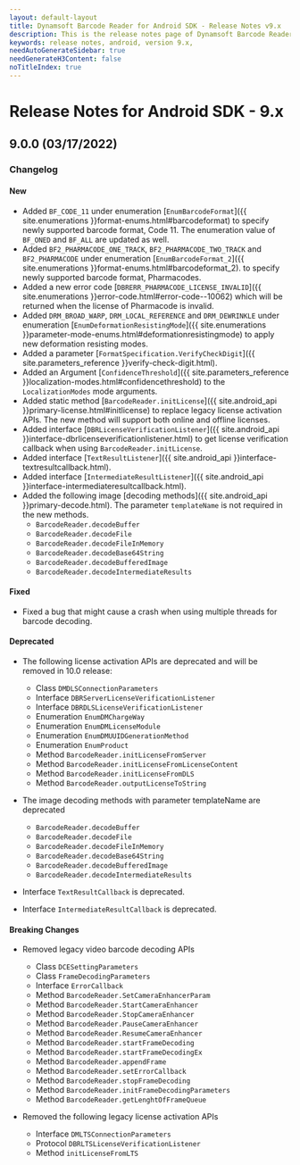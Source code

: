```yaml
---
layout: default-layout
title: Dynamsoft Barcode Reader for Android SDK - Release Notes v9.x
description: This is the release notes page of Dynamsoft Barcode Reader for Android SDK v9.x.
keywords: release notes, android, version 9.x,
needAutoGenerateSidebar: true
needGenerateH3Content: false
noTitleIndex: true
---
```


# Release Notes for Android SDK - 9.x

## 9.0.0 (03/17/2022)

### Changelog

#### New

- Added `BF_CODE_11` under enumeration [`EnumBarcodeFormat`]({{ site.enumerations }}format-enums.html#barcodeformat) to specify newly supported barcode format, Code 11. The enumeration value of `BF_ONED` and `BF_ALL` are updated as well.
- Added `BF2_PHARMACODE_ONE_TRACK`, `BF2_PHARMACODE_TWO_TRACK` and `BF2_PHARMACODE` under enumeration [`EnumBarcodeFormat_2`]({{ site.enumerations }}format-enums.html#barcodeformat_2). to specify newly supported barcode format, Pharmacodes.
- Added a new error code [`DBRERR_PHARMACODE_LICENSE_INVALID`]({{ site.enumerations }}error-code.html#error-code--10062) which will be returned when the license of Pharmacode is invalid.
- Added `DRM_BROAD_WARP`, `DRM_LOCAL_REFERENCE` and `DRM_DEWRINKLE` under enumeration [`EnumDeformationResistingMode`]({{ site.enumerations }}parameter-mode-enums.html#deformationresistingmode) to apply new deformation resisting modes.
- Added a parameter [`FormatSpecification.VerifyCheckDigit`]({{ site.parameters_reference }}verify-check-digit.html).
- Added an Argument [`ConfidenceThreshold`]({{ site.parameters_reference }}localization-modes.html#confidencethreshold) to the `LocalizationModes` mode arguments.
- Added static method [`BarcodeReader.initLicense`]({{ site.android_api }}primary-license.html#initlicense) to replace legacy license activation APIs. The new method will support both online and offline licenses.
- Added interface [`DBRLicenseVerificationListener`]({{ site.android_api }}interface-dbrlicenseverificationlistener.html) to get license verification callback when using `BarcodeReader.initLicense`.
- Added interface [`TextResultListener`]({{ site.android_api }}interface-textresultcallback.html).
- Added interface [`IntermediateResultListener`]({{ site.android_api }}interface-intermediateresultcallback.html).
- Added the following image [decoding methods]({{ site.android_api }}primary-decode.html). The parameter `templateName` is not required in the new methods.
  - `BarcodeReader.decodeBuffer`
  - `BarcodeReader.decodeFile`
  - `BarcodeReader.decodeFileInMemory`
  - `BarcodeReader.decodeBase64String`
  - `BarcodeReader.decodeBufferedImage`
  - `BarcodeReader.decodeIntermediateResults`

#### Fixed

- Fixed a bug that might cause a crash when using multiple threads for barcode decoding.

#### Deprecated

- The following license activation APIs are deprecated and will be removed in 10.0 release:
  - Class `DMDLSConnectionParameters`
  - Interface `DBRServerLicenseVerificationListener`
  - Interface `DBRDLSLicenseVerificationListener`
  - Enumeration `EnumDMChargeWay`
  - Enumeration `EnumDMLicenseModule`
  - Enumeration `EnumDMUUIDGenerationMethod`
  - Enumeration `EnumProduct`
  - Method `BarcodeReader.initLicenseFromServer`
  - Method `BarcodeReader.initLicenseFromLicenseContent`
  - Method `BarcodeReader.initLicenseFromDLS`
  - Method `BarcodeReader.outputLicenseToString`

- The image decoding methods with parameter templateName are deprecated
  - `BarcodeReader.decodeBuffer`
  - `BarcodeReader.decodeFile`
  - `BarcodeReader.decodeFileInMemory`
  - `BarcodeReader.decodeBase64String`
  - `BarcodeReader.decodeBufferedImage`
  - `BarcodeReader.decodeIntermediateResults`

- Interface `TextResultCallback` is deprecated.
- Interface `IntermediateResultCallback` is deprecated.

#### Breaking Changes

- Removed legacy video barcode decoding APIs
  - Class `DCESettingParameters`
  - Class `FrameDecodingParameters`
  - Interface `ErrorCallback`
  - Method `BarcodeReader.SetCameraEnhancerParam`
  - Method `BarcodeReader.StartCameraEnhancer`
  - Method `BarcodeReader.StopCameraEnhancer`
  - Method `BarcodeReader.PauseCameraEnhancer`
  - Method `BarcodeReader.ResumeCameraEnhancer`
  - Method `BarcodeReader.startFrameDecoding`
  - Method `BarcodeReader.startFrameDecodingEx`
  - Method `BarcodeReader.appendFrame`
  - Method `BarcodeReader.setErrorCallback`
  - Method `BarcodeReader.stopFrameDecoding`
  - Method `BarcodeReader.initFrameDecodingParameters`
  - Method `BarcodeReader.getLenghtOfFrameQueue`

- Removed the following legacy license activation APIs
  - Interface `DMLTSConnectionParameters`
  - Protocol `DBRLTSLicenseVerificationListener`
  - Method `initLicenseFromLTS`
